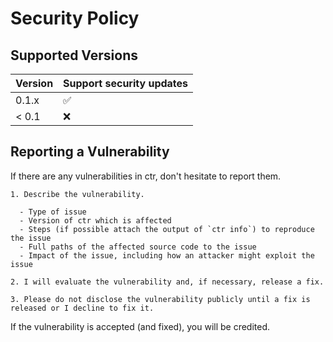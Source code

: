 # Security Policy

## Supported Versions

| Version | Support security updates |
| ------- | ------------------------ |
| 0.1.x   | :white_check_mark:       |
| < 0.1   | :x:                      |

## Reporting a Vulnerability

If there are any vulnerabilities in ctr, don't hesitate to report them.

    1. Describe the vulnerability.

      - Type of issue
      - Version of ctr which is affected
      - Steps (if possible attach the output of `ctr info`) to reproduce the issue
      - Full paths of the affected source code to the issue
      - Impact of the issue, including how an attacker might exploit the issue

    2. I will evaluate the vulnerability and, if necessary, release a fix.

    3. Please do not disclose the vulnerability publicly until a fix is released or I decline to fix it.

If the vulnerability is accepted (and fixed), you will be credited.
